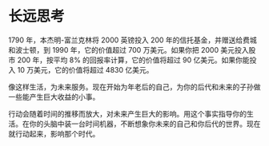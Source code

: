 # 长远思考

1790 年，本杰明-富兰克林将 2000 英镑投入 200 年的信托基金，并赠送给费城和波士顿，到 1990 年，它的价值超过 700 万美元。如果你把 2000 美元投入股市 200 年，按平均 8% 的回报率计算，它的价值将超过 90 亿美元。如果你能投入 10 万美元，它的价值将超过 4830 亿美元。

像这样生活，为未来服务。现在开始为年老后的自己，为你的后代和未来的子孙做一些能产生巨大收益的小事。

行动会随着时间的推移而放大，对未来产生巨大的影响。用这个事实指导你的生活。在你的头脑中装一台时间机器，不断想象你未来的自己和你后代的世界。现在就行动起来，影响那个时代。

